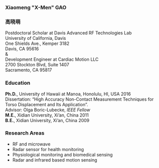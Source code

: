 ### **Xiaomeng "X-Men" GAO**<br/>
### **高晓萌** <br/>

Postdoctoral Scholar at Davis Advanced RF Technologies Lab <br/>
University of California, Davis <br/>
One Shields Ave., Kemper 3182 <br/>
Davis, CA 95616 <br/>
& <br/>
Development Engineer at Cardiac Motion LLC <br/>
2700 Stockton Blvd, Suite 1407 <br/>
Sacramento, CA 95817 <br/>

### Education
**Ph.D.**, University of Hawaii at Manoa, Honolulu, HI, USA           2016 <br/>
Dissertation: “High Accuracy Non-Contact Measurement Techniques for Torso Displacement and Its Application”. <br/>
Advisor: Olga Boric-Lubecke, *IEEE Fellow* <br/>
**M.E.**, Xidian University, Xi’an, China                             2011 <br/>
**B.E.**, Xidian University, Xi’an, China                             2009 <br/>

### Research Areas
* RF and microwave
* Radar sensor for health monitoring 
* Physiological monitoring and biomedical sensing
* Radar and infrared based motion sensing

